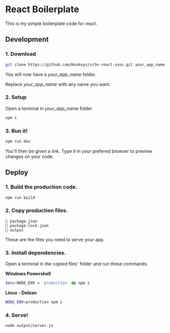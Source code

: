 # React Boilerplate

This is my simple boilerplate code for react.

## Development

### 1. Download

```bash
git clone https://github.com/Hunkoys/vite-react-sass.git your_app_name
```

You will now have a *your_app_name* folder.

Replace *your_app_name* with any name you want.

### 2. Setup

Open a terminal in *your_app_name* folder.

```bash
npm i
```

### 3. Run it!

```bash
npm run dev
```

You'll then be given a link. Type it in your prefered browser to preview changes on your code.



## Deploy

### 1. Build the production code.
```bash
npm run build
```

### 2. Copy production files.
```
📄 package.json
📄 package-lock.json
📁 output
```

These are the files you need to serve your app.

### 3. Install dependencies.
Open a terminal in the copied files' folder and run these commands.

**Windows Powershell**
```bash
$env:NODE_ENV = 'production' && npm i
```

**Linux - Debian**
```bash
NODE_ENV=production npm i
```

### 4. Serve!
```bash
node output/server.js
```